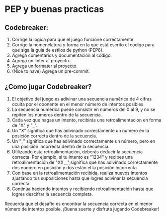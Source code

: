 # PEP y buenas practicas

## Codebreaker:

1. Corrige la logica para que el juego funcione correctamente.
2. Corrige la nomenclatura y forma en la que está escrito el codigo para que siga la guia de estilos de python (PEP8).
3. Agrega comentarios y documentación al código.
4. Agrega un linter al proyecto.
5. Agrega un formater al proyecto.
6. (Nice to have) Agrega un pre-commit.

## ¿Como jugar Codebreaker?

1. El objetivo del juego es adivinar una secuencia numérica de 4 cifras oculta por el oponente en el menor número de intentos posibles.
2. La secuencia numérica puede consistir en números del 0 al 9, y no se repiten los números dentro de la secuencia.
3. Cada vez que hagas un intento, recibirás una retroalimentación en forma de "X" y "_".
4. Un "X" significa que has adivinado correctamente un número en la posición correcta dentro de la secuencia.
5. Un "_" significa que has adivinado correctamente un número, pero en una posición incorrecta dentro de la secuencia.
6. Utilizando esta retroalimentación, deberás deducir la secuencia correcta.
Por ejemplo, si tu intento es "1234" y recibes una retroalimentación de "XX__",significa que has adivinado correctamente dos numero en posición y dos están el la posición incorrecta.
7. Con base en la retroalimentación recibida, realiza nuevos intentos ajustando tus suposiciones hasta que logres adivinar la secuencia correcta.
8. Continúa haciendo intentos y recibiendo retroalimentación hasta que logres descifrar la secuencia completa.

Recuerda que el desafío es encontrar la secuencia correcta en el menor número de intentos posible. ¡Buena suerte y disfruta jugando Codebreaker!
